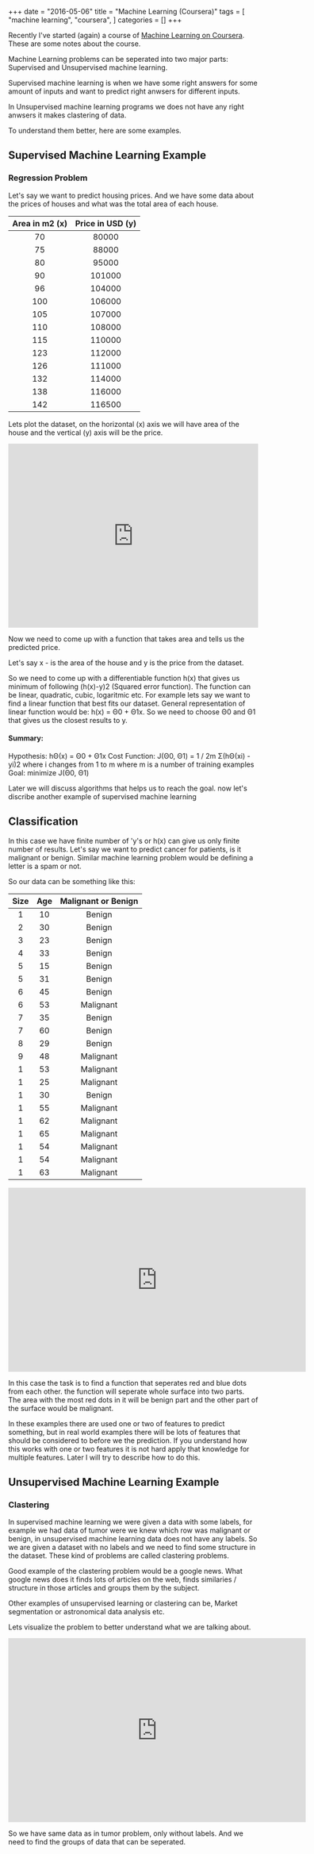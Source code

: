 +++
date = "2016-05-06"
title = "Machine Learning (Coursera)"
tags = [
    "machine learning",
    "coursera",
]
categories = []
+++

Recently I've started (again) a course of [Machine Learning on Coursera](https://www.coursera.org/learn/machine-learning/). These are some notes about the course.

Machine Learning problems can be seperated into two major parts: Supervised and Unsupervised machine learning.

Supervised machine learning is when we have some right answers for some amount of inputs and want to predict right anwsers for different inputs.

In Unsupervised machine learning programs we does not have any right anwsers it makes clastering of data.

To understand them better, here are some examples.

## Supervised Machine Learning Example

### Regression Problem

Let's say we want to predict housing prices. And we have some data about the prices of houses and what was the total area of each house.

| Area in m2 (x) | Price in USD (y) |
| :----:  | :-------------: |
|  70     |  80000          |
|  75     |  88000          |
|  80     |  95000          |
|  90     |  101000         |
|  96     |  104000         |
|  100    |  106000         |
|  105    |  107000         |
|  110    |  108000         |
|  115    |  110000         |
|  123    |  112000         |
|  126    |  111000         |
|  132    |  114000         |
|  138    |  116000         |
|  142    |  116500         |

Lets plot the dataset, on the horizontal (x) axis we will have area of the house and the vertical (y) axis will be the price.
<iframe width="100%" height="371" seamless frameborder="0" src="https://docs.google.com/spreadsheets/d/e/2PACX-1vQwtGAKD8kGDtF5YPVoLjvIjUe7FjzDMRnJ99bcq1Vxj_3JAOjjQ-Nlxexuvx4FjWFKOH6OHGKUOotQ/pubchart?oid=942513605&amp;format=interactive"></iframe>


Now we need to come up with a function that takes area and tells us the predicted price.

Let's say x - is the area of the house and y is the price from the dataset.

So we need to come up with a differentiable function h(x) that gives us minimum of following (h(x)-y)2 (Squared error function). The function can be linear, quadratic, cubic, logaritmic etc. For example lets say we want to find a linear function that best fits our dataset.
General representation of linear function would be: h(x) = Θ0 + Θ1x. So we need to choose Θ0 and Θ1 that gives us the closest results to y.

#### Summary:

Hypothesis: hΘ(x) = Θ0 + Θ1x
Cost Function: J(Θ0, Θ1) = 1 / 2m Σ(hΘ(xi) - yi)2 where i changes from 1 to m where m is a number of training examples
Goal: minimize J(Θ0, Θ1)

Later we will discuss algorithms that helps us to reach the goal. now let's discribe another example of supervised machine learning

## Classification

In this case we have finite number of 'y's or h(x) can give us only finite number of results. Let's say we want to predict cancer for patients, is it malignant or benign. Similar machine learning problem would be defining a letter is a spam or not.

So our data can be something like this:


|  Size  |  Age  | Malignant or Benign |
|  :---: | :---: | :-----------------: |
|    1   |   10  |      Benign         |
|    2   |   30  |      Benign         |
|    3   |   23  |      Benign         |
|    4   |   33  |      Benign         |
|    5   |   15  |      Benign         |
|    5   |   31  |      Benign         |
|    6   |   45  |      Benign         |
|    6   |   53  |      Malignant      |
|    7   |   35  |      Benign         |
|    7   |   60  |      Benign         |
|    8   |   29  |      Benign         |
|    9   |   48  |      Malignant      |
|    1   |   53  |      Malignant      |
|    1   |   25  |      Malignant      |
|    1   |   30  |      Benign         |
|    1   |   55  |      Malignant      |
|    1   |   62  |      Malignant      |
|    1   |   65  |      Malignant      |
|    1   |   54  |      Malignant      |
|    1   |   54  |      Malignant      |
|    1   |   63  |      Malignant      |


<iframe width="600" height="371" seamless frameborder="0" scrolling="no" src="https://docs.google.com/spreadsheets/d/e/2PACX-1vQAxy7ItDT1IylUbk4cnHOS4M3uu7IytRw5Z_ed_M3MUz1jAjnvWPiJCk0dROVsJakaEeH3gZAHHnoG/pubchart?oid=1029865512&amp;format=interactive"></iframe>

In this case the task is to find a function that seperates red and blue dots from each other. the function will seperate whole surface into two parts. The area with the most red dots in it will be benign part and the other part of the surface would be malignant.

In these examples there are used one or two of features to predict something, but in real world examples there will be lots of features that should be considered to before we the prediction. If you understand how this works with one or two features it is not hard apply that knowledge for multiple features. Later I will try to describe how to do this.

## Unsupervised Machine Learning Example

### Clastering

In supervised machine learning we were given a data with some labels, for example we had data of tumor were we knew which row was malignant or benign, in unsupervised machine learning data does not have any labels. So we are given a dataset with no labels and we need to find some structure in the dataset. These kind of problems are called clastering problems.

Good example of the clastering problem would be a google news. What google news does it finds lots of articles on the web, finds similaries / structure in those articles and groups them by the subject.

Other examples of unsupervised learning or clastering can be, Market segmentation or astronomical data analysis etc.

Lets visualize the problem to better understand what we are talking about.

<iframe width="600" height="371" seamless frameborder="0" scrolling="no" src="https://docs.google.com/spreadsheets/d/e/2PACX-1vQAxy7ItDT1IylUbk4cnHOS4M3uu7IytRw5Z_ed_M3MUz1jAjnvWPiJCk0dROVsJakaEeH3gZAHHnoG/pubchart?oid=1626164497&amp;format=interactive"></iframe>

So we have same data as in tumor problem, only without labels. And we need to find the groups of data that can be seperated.


